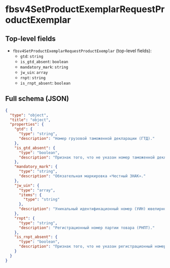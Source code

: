 # fbsv4SetProductExemplarRequestProductExemplar

## Top-level fields
- `fbsv4SetProductExemplarRequestProductExemplar` (top-level fields):
  - `gtd`: `string`
  - `is_gtd_absent`: `boolean`
  - `mandatory_mark`: `string`
  - `jw_uin`: `array`
  - `rnpt`: `string`
  - `is_rnpt_absent`: `boolean`

## Full schema (JSON)
```json
{
  "type": "object",
  "title": "object",
  "properties": {
    "gtd": {
      "type": "string",
      "description": "Номер грузовой таможенной декларации (ГТД)."
    },
    "is_gtd_absent": {
      "type": "boolean",
      "description": "Признак того, что не указан номер таможенной декларации."
    },
    "mandatory_mark": {
      "type": "string",
      "description": "Обязательная маркировка «Честный ЗНАК»."
    },
    "jw_uin": {
      "type": "array",
      "items": {
        "type": "string"
      },
      "description": "Уникальный идентификационный номер (УИН) ювелирного изделия."
    },
    "rnpt": {
      "type": "string",
      "description": "Регистрационный номер партии товара (РНПТ)."
    },
    "is_rnpt_absent": {
      "type": "boolean",
      "description": "Признак того, что не указан регистрационный номер партии товара (РНПТ)."
    }
  }
}
```
